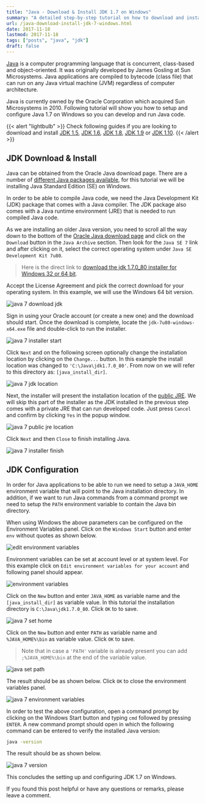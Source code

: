```yaml
---
title: "Java - Download & Install JDK 1.7 on Windows"
summary: "A detailed step-by-step tutorial on how to download and install jdk 1.7.0_80 on Windows."
url: /java-download-install-jdk-7-windows.html
date: 2017-11-18
lastmod: 2017-11-18
tags: ["posts", "java", "jdk"]
draft: false
---
```


[Java](https://www.java.com/en/) is a computer programming language that is concurrent, class-based and object-oriented. It was originally developed by James Gosling at Sun Microsystems. Java applications are compiled to bytecode (class file) that can run on any Java virtual machine (JVM) regardless of computer architecture.

Java is currently owned by the Oracle Corporation which acquired Sun Microsystems in 2010. Following tutorial will show you how to setup and configure Java 1.7 on Windows so you can develop and run Java code.

{{< alert "lightbulb" >}}
Check following guides if you are looking to download and install [JDK 1.5](/java-download-install-jdk-5-windows.html), [JDK 1.6](/java-download-install-jdk-6-windows.html), [JDK 1.8](/java-download-install-jdk-8-windows.html), [JDK 1.9](/java-download-install-jdk-9-windows.html) or [JDK 1.10](/java-download-install-jdk-10-windows.html).
{{< /alert >}}

## JDK Download & Install

Java can be obtained from the Oracle Java download page. There are a number of [different Java packages available](https://docs.oracle.com/javaee/6/firstcup/doc/gkhoy.html), for this tutorial we will be installing Java Standard Edition (SE) on Windows.

In order to be able to compile Java code, we need the Java Development Kit (JDK) package that comes with a Java compiler. The JDK package also comes with a Java runtime environment (JRE) that is needed to run compiled Java code.

As we are installing an older Java version, you need to scroll all the way down to the bottom of the [Oracle Java download page](http://www.oracle.com/technetwork/java/javase/downloads/index.html) and click on the `Download` button in the `Java Archive` section. Then look for the `Java SE 7` link and after clicking on it, select the correct operating system under `Java SE Development Kit 7u80`.

> Here is the direct link to [download the jdk 1.7.0_80 installer for Windows 32 or 64 bit](http://www.oracle.com/technetwork/java/javase/downloads/java-archive-downloads-javase7-521261.html).

Accept the License Agreement and pick the correct download for your operating system. In this example, we will use the Windows 64 bit version.

![java 7 download jdk](java-7-download-jdk.png)

Sign in using your Oracle account (or create a new one) and the download should start. Once the download is complete, locate the `jdk-7u80-windows-x64.exe` file and double-click to run the installer.

![java 7 installer start](java-7-installer-start.png)

Click `Next` and on the following screen optionally change the installation location by clicking on the `Change...` button. In this example the install location was changed to `'C:\Java\jdk1.7.0_80'`. From now on we will refer to this directory as: `[java_install_dir]`.

![java 7 jdk location](java-7-jdk-location.png)

Next, the installer will present the installation location of the [public JRE](https://docs.oracle.com/javase/8/docs/technotes/guides/install/windows_jdk_install.html#CHDJCCEG). We will skip this part of the installer as the JDK installed in the previous step comes with a private JRE that can run developed code. Just press `Cancel` and confirm by clicking `Yes` in the popup window.

![java 7 public jre location](java-7-public-jre-location.png)

Click `Next` and then `Close` to finish installing Java.

![java 7 installer finish](java-7-installer-finish.png)

## JDK Configuration

In order for Java applications to be able to run we need to setup a `JAVA_HOME` environment variable that will point to the Java installation directory. In addition, if we want to run Java commands from a command prompt we need to setup the `PATH` environment variable to contain the Java bin directory.

When using Windows the above parameters can be configured on the Environment Variables panel. Click on the `Windows Start` button and enter `env` without quotes as shown below.

![edit environment variables](edit-environment-variables.png)

Environment variables can be set at account level or at system level. For this example click on `Edit environment variables for your account` and following panel should appear.

![environment variables](environment-variables.png)

Click on the `New` button and enter `JAVA_HOME` as variable name and the `[java_install_dir]` as variable value. In this tutorial the installation directory is `C:\Java\jdk1.7.0_80`. Click `OK` to to save.

![java 7 set home](java-7-set-home.png)

Click on the `New` button and enter `PATH` as variable name and `%JAVA_HOME%\bin` as variable value. Click `OK` to save.

> Note that in case a `'PATH'` variable is already present you can add `;%JAVA_HOME%\bin` at the end of the variable value.

![java set path](java-set-path.png)

The result should be as shown below. Click `OK` to close the environment variables panel.

![java 7 environment variables](java-7-environment-variables.png)

In order to test the above configuration, open a command prompt by clicking on the Windows Start button and typing `cmd` followed by pressing `ENTER`. A new command prompt should open in which the following command can be entered to verify the installed Java version:

``` bash
java -version
```

The result should be as shown below.

![java 7 version](java-7-version.png)

This concludes the setting up and configuring JDK 1.7 on Windows.

If you found this post helpful or have any questions or remarks, please leave a comment.
